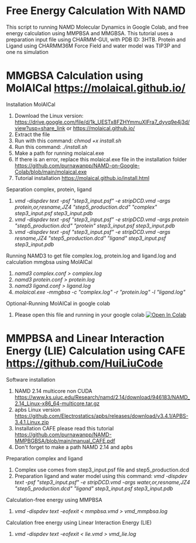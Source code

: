# Free Energy Calculation With NAMD #
This script to running NAMD Molecular Dynamics in Google Colab, and free energy calculation using MMPBSA and MMGBSA.
This tutorial uses a preparation input file using CHARMM-GUI, with PDB ID: 3HTB. Protein and Ligand using CHARMM36M Force Field and water model was TIP3P and one ns simulation

# MMGBSA Calculation using MolAICal https://molaical.github.io/
Installation MolAICal
1. Download the Linux version: https://drive.google.com/file/d/1k_UESTx8FZHYmmuXIFra7_dyvq9e4j3d/view?usp=share_link or https://molaical.github.io/
2. Extract the file 
3. Run with this command: *chmod +x install.sh*
4. Run this command: *./install.sh*
5. Make a path for running molaical.exe
6. If there is an error, replace this molaical.exe file in the installation folder https://github.com/purnawanpp/NAMD-on-Google-Colab/blob/main/molaical.exe
7. Tutorial installation https://molaical.github.io/install.html

Separation complex, protein, ligand
1. *vmd -dispdev text -psf "step3_input.psf" -e stripDCD.vmd -args protein,or,resname,JZ4 "step5_production.dcd" "complex" step3_input.psf step3_input.pdb*
2. *vmd -dispdev text -psf "step3_input.psf" -e stripDCD.vmd -args protein "step5_production.dcd" "protein" step3_input.psf step3_input.pdb*
3. *vmd -dispdev text -psf "step3_input.psf" -e stripDCD.vmd -args resname,JZ4 "step5_production.dcd" "ligand" step3_input.psf step3_input.pdb*

Running NAMD3 to get file complex.log, protein.log and ligand.log and calculation mmgbsa using MolAICal
1. *namd3 complex.conf > complex.log*
2. *namd3 protein.conf > protein.log*
3. *namd3 ligand.conf > ligand.log*
4. *molaical.exe -mmgbsa -c "complex.log" -r "protein.log" -l "ligand.log"*

Optional-Running MolAICal in google colab
1. Please open this file and running in your google colab [![Open In Colab](https://colab.research.google.com/assets/colab-badge.svg)](https://colab.research.google.com/github/purnawanpp/NAMD-on-Google-Colab/blob/main/MMGBSA_NAMD.ipynb#scrollTo=osCb8g67qpVT)


# MMPBSA and Linear Interaction Energy (LIE) Calculation using CAFE https://github.com/HuiLiuCode
Software installation
1. NAMD 2.14 multicore non CUDA https://www.ks.uiuc.edu/Research/namd/2.14/download/946183/NAMD_2.14_Linux-x86_64-multicore.tar.gz
2. apbs Linux version https://github.com/Electrostatics/apbs/releases/download/v3.4.1/APBS-3.4.1.Linux.zip
3. Installation CAFE please read this tutorial https://github.com/purnawanpp/NAMD-MMPBGBSA/blob/main/manual_CAFE.pdf
4. Don't forget to make a path NAMD 2.14 and apbs

Preparation complex and ligand
1. Complex use comes from step3_input.psf file and step5_production.dcd
2. Preparation ligand and water model using this command: *vmd -dispdev text -psf "step3_input.psf" -e stripDCD.vmd -args water,or,resname,JZ4 "step5_production.dcd" "ligand" step3_input.psf step3_input.pdb*

Calculation-free energy using MMPBSA
1. *vmd -dispdev text -eofexit < mmpbsa.vmd > vmd_mmpbsa.log*

Calculation free energy using Linear Interaction Energy (LIE)
1. *vmd -dispdev text -eofexit < lie.vmd > vmd_lie.log*
